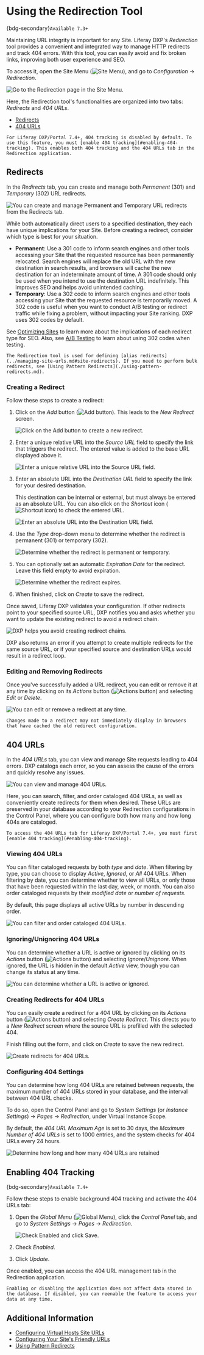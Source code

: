 # Using the Redirection Tool

{bdg-secondary}`Available 7.3+`

Maintaining URL integrity is important for any Site. Liferay DXP's *Redirection* tool provides a convenient and integrated way to manage HTTP redirects and track 404 errors. With this tool, you can easily avoid and fix broken links, improving both user experience and SEO.

To access it, open the Site Menu (![Site Menu](../../../images/icon-product-menu.png)), and go to *Configuration* &rarr; *Redirection*.

![Go to the Redirection page in the Site Menu.](./using-the-redirection-tool/images/01.png)

Here, the Redirection tool's functionalities are organized into two tabs: *Redirects* and *404 URLs*.

* [Redirects](#redirects)
* [404 URLs](#404-urls)

```{important}
For Liferay DXP/Portal 7.4+, 404 tracking is disabled by default. To use this feature, you must [enable 404 tracking](#enabling-404-tracking). This enables both 404 tracking and the 404 URLs tab in the Redirection application.
```

## Redirects

In the *Redirects* tab, you can create and manage both *Permanent* (301) and *Temporary* (302) URL redirects.

![You can create and manage Permanent and Temporary URL redirects from the Redirects tab.](./using-the-redirection-tool/images/02.png)

While both automatically direct users to a specified destination, they each have unique implications for your Site. Before creating a redirect, consider which type is best for your situation.

* **Permanent**: Use a 301 code to inform search engines and other tools accessing your Site that the requested resource has been permanently relocated. Search engines will replace the old URL with the new destination in search results, and browsers will cache the new destination for an indeterminate amount of time. A 301 code should only be used when you intend to use the destination URL indefinitely. This improves SEO and helps avoid unintended caching.
* **Temporary**: Use a 302 code to inform search engines and other tools accessing your Site that the requested resource is temporarily moved. A 302 code is useful when you want to conduct A/B testing or redirect traffic while fixing a problem, without impacting your Site ranking. DXP uses 302 codes by default.

See [Optimizing Sites](../../optimizing-sites.md) to learn more about the implications of each redirect type for SEO. Also, see [A/B Testing](../../optimizing-sites/ab-testing/ab-testing.md) to learn about using 302 codes when testing.

```{note}
The Redirection tool is used for defining [alias redirects](../managing-site-urls.md#site-redirects). If you need to perform bulk redirects, see [Using Pattern Redirects](./using-pattern-redirects.md).
```

### Creating a Redirect

Follow these steps to create a redirect:

1. Click on the *Add* button (![Add button](../../../images/icon-add.png)). This leads to the *New Redirect* screen.

   ![Click on the Add button to create a new redirect.](./using-the-redirection-tool/images/03.png)

1. Enter a unique relative URL into the *Source URL* field to specify the link that triggers the redirect. The entered value is added to the base URL displayed above it.

   ![Enter a unique relative URL into the Source URL field.](./using-the-redirection-tool/images/04.png)

1. Enter an absolute URL into the *Destination URL* field to specify the link for your desired destination.

   This destination can be internal or external, but must always be entered as an absolute URL. You can also click on the *Shortcut* icon (![Shortcut icon](../../../images/icon-shortcut.png)) to check the entered URL.

   ![Enter an absolute URL into the Destination URL field.](./using-the-redirection-tool/images/05.png)

1. Use the *Type* drop-down menu to determine whether the redirect is permanent (301) or temporary (302).

   ![Determine whether the redirect is permanent or temporary.](./using-the-redirection-tool/images/06.png)

1. You can optionally set an automatic *Expiration Date* for the redirect. Leave this field empty to avoid expiration.

   ![Determine whether the redirect expires.](./using-the-redirection-tool/images/07.png)

1. When finished, click on *Create* to save the redirect.

Once saved, Liferay DXP validates your configuration. If other redirects point to your specified source URL, DXP notifies you and asks whether you want to update the existing redirect to avoid a redirect chain.

![DXP helps you avoid creating redirect chains.](./using-the-redirection-tool/images/08.png)

DXP also returns an error if you attempt to create multiple redirects for the same source URL, or if your specified source and destination URLs would result in a redirect loop.

### Editing and Removing Redirects

Once you've successfully added a URL redirect, you can edit or remove it at any time by clicking on its *Actions* button (![Actions button](../../../images/icon-actions.png)) and selecting *Edit* or *Delete*.

![You can edit or remove a redirect at any time.](./using-the-redirection-tool/images/09.png)

```{note}
Changes made to a redirect may not immediately display in browsers that have cached the old redirect configuration.
```

## 404 URLs

In the *404 URLs* tab, you can view and manage Site requests leading to 404 errors. DXP catalogs each error, so you can assess the cause of the errors and quickly resolve any issues.

![You can view and manage 404 URLs.](./using-the-redirection-tool/images/10.png)

Here, you can search, filter, and order cataloged 404 URLs, as well as conveniently create redirects for them when desired. These URLs are preserved in your database according to your Redirection configurations in the Control Panel, where you can configure both how many and how long 404s are cataloged.

```{note}
To access the 404 URLs tab for Liferay DXP/Portal 7.4+, you must first [enable 404 tracking](#enabling-404-tracking).
```

### Viewing 404 URLs

You can filter cataloged requests by both *type* and *date*. When filtering by type, you can choose to display *Active*, *Ignored*, or *All* 404 URLs. When filtering by date, you can determine whether to view all URLs, or only those that have been requested within the last day, week, or month. You can also order cataloged requests by their *modified date* or *number of requests*.

By default, this page displays all active URLs by number in descending order.

![You can filter and order cataloged 404 URLs.](./using-the-redirection-tool/images/11.png)

### Ignoring/Unignoring 404 URLs

You can determine whether a URL is active or ignored by clicking on its *Actions* button (![Actions button](../../../images/icon-actions.png)) and selecting *Ignore*/*Unignore*. When ignored, the URL is hidden in the default *Active* view, though you can change its status at any time.

![You can determine whether a URL is active or ignored.](./using-the-redirection-tool/images/12.png)

### Creating Redirects for 404 URLs

You can easily create a redirect for a 404 URL by clicking on its *Actions* button (![Actions button](../../../images/icon-actions.png)) and selecting *Create Redirect*. This directs you to a *New Redirect* screen where the source URL is prefilled with the selected 404.

Finish filling out the form, and click on *Create* to save the new redirect.

![Create redirects for 404 URLs.](./using-the-redirection-tool/images/13.png)

### Configuring 404 Settings

You can determine how long 404 URLs are retained between requests, the maximum number of 404 URLs stored in your database, and the interval between 404 URL checks.

To do so, open the Control Panel and go to *System Settings* (or *Instance Settings*) &rarr; *Pages* &rarr; *Redirection*, under Virtual Instance Scope.

By default, the *404 URL Maximum Age* is set to 30 days, the *Maximum Number of 404 URLs* is set to 1000 entries, and the system checks for 404 URLs every 24 hours.

![Determine how long and how many 404 URLs are retained](./using-the-redirection-tool/images/14.png)

## Enabling 404 Tracking

{bdg-secondary}`Available 7.4+`

Follow these steps to enable background 404 tracking and activate the 404 URLs tab:

1. Open the *Global Menu* (![Global Menu](../../../images/icon-applications-menu.png)), click the *Control Panel* tab, and go to *System Settings* &rarr; *Pages* &rarr; *Redirection*.

   ![Check Enabled and click Save.](./using-the-redirection-tool/images/15.png)

1. Check *Enabled*.

1. Click *Update*.

Once enabled, you can access the 404 URL management tab in the Redirection application.

```{important}
Enabling or disabling the application does not affect data stored in the database. If disabled, you can reenable the feature to access your data at any time.
```

## Additional Information

* [Configuring Virtual Hosts Site URLs](./configuring-virtual-hosts-site-urls.md)
* [Configuring Your Site's Friendly URLs](./configuring-your-sites-friendly-url.md)
* [Using Pattern Redirects](./using-pattern-redirects.md)
